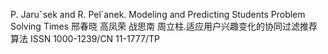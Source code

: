 P. Jaruˇsek and R. Pel´anek. Modeling and Predicting Students Problem Solving Times
邢春晓 高凤荣 战思南 周立柱.适应用户兴趣变化的协同过滤推荐算法 ISSN 1000-1239/CN 11-1777/TP